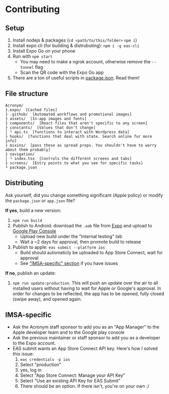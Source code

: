 # Contributing

## Setup
1. Install nodejs & packages (`cd <path/to/this/folder>` `npm i`)
2. Install expo cli (for building & distrubuting): `npm i -g eas-cli`
3. Install Expo Go on your phone
4. Run with `npm start`
   - You may need to make a ngrok account, otherwise remove the `--tunnel` flag
   - Scan the QR code with the Expo Go app
5. There are a ton of useful scripts in [package.json](package.json). Read them!

## File structure
```
Acronym/
├.expo/  [Cached files]
├ .github/  [Automated workflows and promotional images]
├ assets/  [In-app images and fonts]
├ components/  [React files that aren't specific to any screen]
├ constants/  [Values that don't change]
│ └ api.ts  [functions to interact with Wordpress data]
├ hooks/  [functions that deal with state. Search online for more info]
├ mixins/  [pass these as spread props. You shouldn't have to worry about them probably]
├ navigation/
│ └ index.tsx  [Controls the different screens and tabs]
├ screens/  [Entry points to what you see for specific tasks]
└ package.json
```

## Distributing
Ask yourself, did you change something significant (Apple policy) or modify the `package.json` or `app.json` file?

**If yes**, build a new version:
1. `npm run build`
2. Publish to Android: download the `.aab` file from [Expo](https://expo.dev) and upload to [Google Play Console](https://play.google.com/console/u/0/developers)
   - Upload new build under the "Internal testing" tab
   - Wait a ~2 days for approval, then promote build to release
3. Publish to apple: `eas submit --platform ios`
   - Build should automaticly be uploaded to App Store Connect, wait for approval
   - See ["IMSA-specific" section](#imsa-specific) if you have issues

**If no**, publish an update:
1. `npm run update:production`. This will push an update over the air to all installed users without having to wait for Apple or Google's approval. In order for changes to be reflected, the app has to be opened, fully closed (swipe away), and opened again.

## IMSA-specific
- Ask the Acronym staff sponsor to add you as an "App Manager" to the Apple developer team and to the Google play console
- Ask the previous maintainer or staff sponsor to add you as a developer to the Expo account.
- EAS submit wants an App Store Connect API key. Here's how I solved this issue:
  1. `eas credentials -p ios`
  2. Select "production"
  3. yes, log in
  4. Select "App Store Connect: Manage your API Key"
  5. Select "Use an existing API Key for EAS Submit"
  6. There should be an option. If there isn't, you're on your own :/
